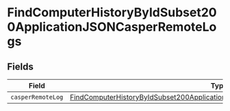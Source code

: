 # FindComputerHistoryByIdSubset200ApplicationJSONCasperRemoteLogs


## Fields

| Field                                                                                                                                                                                       | Type                                                                                                                                                                                        | Required                                                                                                                                                                                    | Description                                                                                                                                                                                 |
| ------------------------------------------------------------------------------------------------------------------------------------------------------------------------------------------- | ------------------------------------------------------------------------------------------------------------------------------------------------------------------------------------------- | ------------------------------------------------------------------------------------------------------------------------------------------------------------------------------------------- | ------------------------------------------------------------------------------------------------------------------------------------------------------------------------------------------- |
| `casperRemoteLog`                                                                                                                                                                           | [FindComputerHistoryByIdSubset200ApplicationJSONCasperRemoteLogsCasperRemoteLog](../../models/operations/findcomputerhistorybyidsubset200applicationjsoncasperremotelogscasperremotelog.md) | :heavy_minus_sign:                                                                                                                                                                          | N/A                                                                                                                                                                                         |